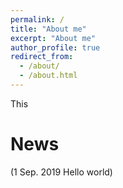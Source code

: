 ```yaml
---
permalink: /
title: "About me"
excerpt: "About me"
author_profile: true
redirect_from: 
  - /about/
  - /about.html
---
```


This

News
======
(1 Sep. 2019 Hello world)

